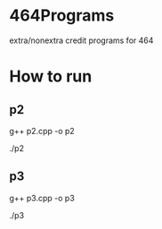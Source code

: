 # 464Programs
extra/nonextra credit programs for 464

# How to run
## p2
g++ p2.cpp -o p2

./p2

## p3
g++ p3.cpp -o p3

./p3


